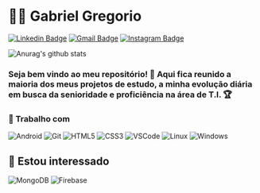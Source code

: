 # :man_technologist: Gabriel Gregorio
[![Linkedin Badge](https://img.shields.io/badge/-Marcelo-blue?style=flat-square&logo=Linkedin&logoColor=white&link=https://www.linkedin.com/in/marcel0sousa/)](https://www.linkedin.com/in/marcel0sousa/)
[![Gmail Badge](https://img.shields.io/badge/-Marcelo-c14438?style=flat-square&logo=Gmail&logoColor=white&link=mailto:gabrielgregorio136@gmail.com)](mailto:gabrielgregorio136@gmail.com)
[![Instagram Badge](https://img.shields.io/badge/-Marcelo-a43b9d?style=flat-square&logo=Instagram&logoColor=white&link=https://www.instagram.com/marcel0_sous4/?hl=pt-br)](https://www.instagram.com/gabrielg136/?hl=pt-br)

![Anurag's github stats](https://github-readme-stats.vercel.app/api?username=Gabreilg159&show_icons=true&theme=dracula)

### Seja bem vindo ao meu repositório! 👋 Aqui fica reunido a maioria dos meus projetos de estudo, a minha evolução diária em busca da senioridade e proficiência na área de T.I. 🏆

### 💼 Trabalho com
![Android](https://img.shields.io/badge/-Android-32DE84?style=flat-square&logo=android&logoColor=white)
![Git](https://img.shields.io/badge/-Git-F05032?style=flat-square&logo=git&logoColor=white)
![HTML5](https://img.shields.io/badge/-HTML5-E34F26?style=flat-square&logo=html5&logoColor=white)
![CSS3](https://img.shields.io/badge/-CSS3-549FDE?style=flat-square&logo=css3&logoColor=white)
![VSCode](https://img.shields.io/badge/-VSCode-0085D1?style=flat-square&logo=visual-studio-code&logoColor=white)
![Linux](https://img.shields.io/badge/-Linux-16C60C?style=flat-square&logo=linux&logoColor=white)
![Windows](https://img.shields.io/badge/-Windows-00ADEF?style=flat-square&logo=windows&logoColor=white)

## 👀 Estou interessado
![MongoDB](https://img.shields.io/badge/-MongoDB-13aa52?style=flat-square&logo=mongodb&logoColor=white)
![Firebase](https://img.shields.io/badge/-Firebase-F5820D?style=flat-square&logo=firebase&logoColor=white)
